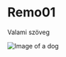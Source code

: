 # Remo01

Valami szöveg

![Image of a dog](https://www.google.com/url?sa=i&url=http%3A%2F%2Fkutyas.jatekvan.hu%2Fkutyas_kep3.htm&psig=AOvVaw1F0olkt0T6Kd_ti20aNXa3&ust=1739374616495000&source=images&cd=vfe&opi=89978449&ved=0CBQQjRxqFwoTCPCMssP5u4sDFQAAAAAdAAAAABAE)